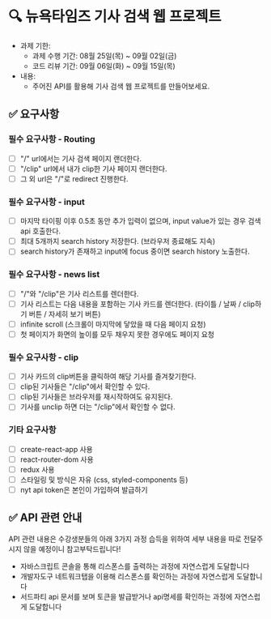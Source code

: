 # 🔍 뉴욕타임즈 기사 검색 웹 프로젝트
- 과제 기한:
  - 과제 수행 기간: 08월 25일(목) ~ 09월 02일(금)
  - 코드 리뷰 기간: 09월 06일(화) ~ 09월 15일(목)
- 내용:
  - 주어진 API를 활용해 기사 검색 웹 프로젝트를 만들어보세요.

## ✅ 요구사항

### 필수 요구사항 - Routing
- [ ] "/" url에서는 기사 검색 페이지 랜더한다.
- [ ] "/clip" url에서 내가 clip한 기사 페이지 랜더한다.
- [ ] 그 외 url은 "/"로 redirect 진행한다.

### 필수 요구사항 - input
- [ ] 마지막 타이핑 이후 0.5초 동안 추가 입력이 없으며, input value가 있는 경우 검색 api 호출한다.
- [ ] 최대 5개까지 search history 저장한다. (브라우저 종료해도 지속)
- [ ] search history가 존재하고 input에 focus 중이면 search history 노출한다.

### 필수 요구사항 - news list
- [ ] "/"와 "/clip"은 기사 리스트를 렌더한다.
- [ ] 기사 리스트는 다음 내용을 포함하는 기사 카드를 렌더한다. (타이틀 / 날짜 / clip하기 버튼 / 자세히 보기 버튼)
- [ ] infinite scroll (스크롤이 마지막에 닿았을 때 다음 페이지 요청)
- [ ] 첫 페이지가 화면의 높이를 모두 채우지 못한 경우에도 페이지 요청

### 필수 요구사항 - clip
- [ ] 기사 카드의 clip버튼을 클릭하여 해당 기사를 즐겨찾기한다.
- [ ] clip된 기사들은 "/clip"에서 확인할 수 있다.
- [ ] clip된 기사들은 브라우저를 재시작하여도 유지된다.
- [ ] 기사를 unclip 하면 더는 "/clip"에서 확인할 수 없다.

### 기타 요구사항
- [ ] create-react-app 사용
- [ ] react-router-dom 사용
- [ ] redux 사용
- [ ] 스타일링 및 방식은 자유 (css, styled-components 등)
- [ ] nyt api token은 본인이 가입하여 발급하기

## ✅ API 관련 안내
API 관련 내용은 수강생분들의 아래 3가지 과정 습득을 위하여 세부 내용을 따로 전달주시지 않을 예정이니 참고부탁드립니다! 
- 자바스크립트 콘솔을 통해 리스폰스를 출력하는 과정에 자연스럽게 도달합니다
- 개발자도구 네트워크탭을 이용해 리스폰스를 확인하는 과정에 자연스럽게 도달합니다
- 서드파티 api 문서를 보며 토큰을 발급받거나 api명세를 확인하는 과정에 자연스럽게 도달합니다
